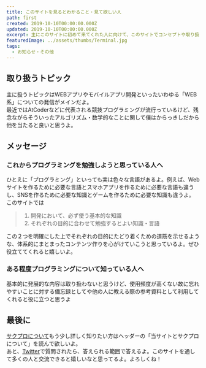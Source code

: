 ```yaml
---
title: このサイトを見るとわかること・見て欲しい人
path: first
created: 2019-10-10T00:00:00.000Z
updated: 2019-10-10T00:00:00.000Z
excerpt: 主にこのサイトに初めて来てくれた人に向けて、このサイトでコンセプトや取り扱う内容を簡単に説明しているよ。よろしくね
featuredImage: ../assets/thumbs/Terminal.jpg
tags:
  - お知らせ・その他
---
```


## 取り扱うトピック
主に扱うトピックはWEBアプリやモバイルアプリ開発といったいわゆる「WEB系」についての発信がメインだよ。  
最近ではAtCoderなどに代表される競技プログラミングが流行っているけど、残念ながらそういったアルゴリズム・数学的なことに関して僕はからっきしだから他を当たると良いと思うよ。

## メッセージ
### これからプログラミングを勉強しようと思っている人へ
ひとえに「プログラミング」といっても実は色々な言語があるよ。例えば、Webサイトを作るために必要な言語とスマホアプリを作るために必要な言語も違うし、SNSを作るために必要な知識とゲームを作るために必要な知識も違うよ。このサイトでは

> 1. 開発において、必ず使う基本的な知識
> 2. それぞれの目的に合わせて勉強するとよい知識・言語

この２つを明確にした上でそれぞれの目的にたどり着くための道筋を示せるような、体系的にまとまったコンテンツ作りを心がけていこうと思っているよ。ぜひ役立ててくれると嬉しいよ。

### ある程度プログラミングについて知っている人へ
基本的に発展的な内容は取り扱わないと思うけど、使用頻度が高くない故に忘れやすいことに対する備忘録としてや他の人に教える際の参考資料として利用してくれると役に立つと思うよ

## 最後に
[サクプロについて](./about)もう少し詳しく知りたい方はヘッダーの「当サイトとサクプロについて」を読んで欲しいよ。  
あと、[Twitter](https://twitter.com/sakuprogram)で質問されたら、答えられる範囲で答えるよ。このサイトを通して多くの人と交流できると嬉しいなと思ってるよ。よろしくね！
